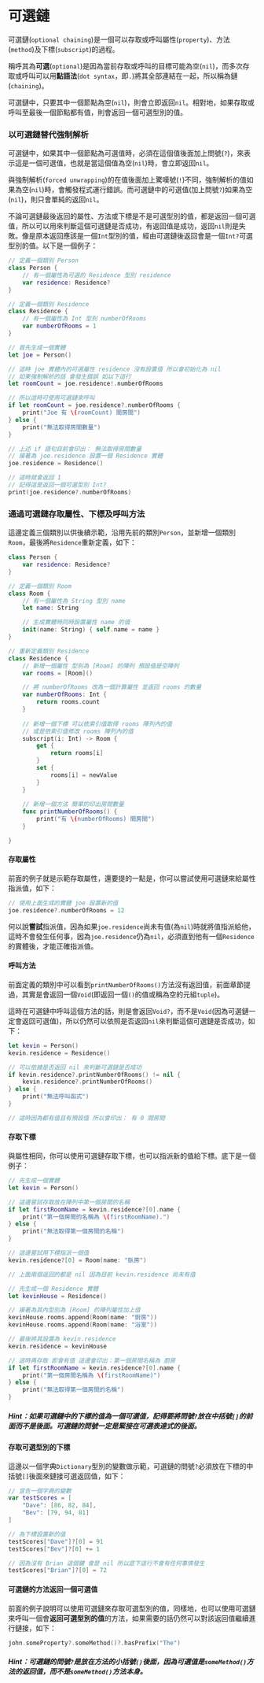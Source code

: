 # 可選鏈

可選鏈(`optional chaining`)是一個可以存取或呼叫屬性(`property`)、方法(`method`)及下標(`subscript`)的過程。

稱呼其為**可選**(`optional`)是因為當前存取或呼叫的目標可能為空(`nil`)，而多次存取或呼叫可以用**點語法**(`dot syntax`，即`.`)將其全部連結在一起，所以稱為鏈(`chaining`)。

可選鏈中，只要其中一個節點為空(`nil`)，則會立即返回`nil`。相對地，如果存取或呼叫至最後一個節點都有值，則會返回一個可選型別的值。


### 以可選鏈替代強制解析

可選鏈中，如果其中一個節點為可選值時，必須在這個值後面加上問號(`?`)，來表示這是一個可選值，也就是當這個值為空(`nil`)時，會立即返回`nil`。

與強制解析(`forced unwrapping`)的在值後面加上驚嘆號(`!`)不同，強制解析的值如果為空(`nil`)時，會觸發程式運行錯誤。而可選鏈中的可選值(加上問號`?`)如果為空(`nil`)，則只會單純的返回`nil`。

不論可選鏈最後返回的屬性、方法或下標是不是可選型別的值，都是返回一個可選值，所以可以用來判斷這個可選鏈是否成功，有返回值是成功，返回`nil`則是失敗。像是原本返回應該是一個`Int`型別的值，經由可選鏈後返回會是一個`Int?`可選型別的值。以下是一個例子：

```swift
// 定義一個類別 Person
class Person {
    // 有一個屬性為可選的 Residence 型別 residence
    var residence: Residence?
}

// 定義一個類別 Residence
class Residence {
    // 有一個屬性為 Int 型別 numberOfRooms
    var numberOfRooms = 1
}

// 首先生成一個實體
let joe = Person()

// 這時 joe 實體內的可選屬性 residence 沒有設置值 所以會初始化為 nil
// 如果強制解析的話 會發生錯誤 如以下這行
let roomCount = joe.residence!.numberOfRooms

// 所以這時可使用可選鏈來呼叫
if let roomCount = joe.residence?.numberOfRooms {
    print("Joe 有 \(roomCount) 間房間")
} else {
    print("無法取得房間數量")
}

// 上述 if 語句目前會印出： 無法取得房間數量
// 接著為 joe.residence 設置一個 Residence 實體
joe.residence = Residence()

// 這時就會返回 1
// 記得這是返回一個可選型別 Int?
print(joe.residence?.numberOfRooms)

```


### 通過可選鏈存取屬性、下標及呼叫方法

這邊定義三個類別以供後續示範，沿用先前的類別`Person`，並新增一個類別`Room`，最後將`Residence`重新定義，如下：

```swift
class Person {
    var residence: Residence?
}

// 定義一個類別 Room
class Room {
    // 有一個屬性為 String 型別 name
    let name: String

    // 生成實體時同時設置屬性 name 的值
    init(name: String) { self.name = name }
}

// 重新定義類別 Residence
class Residence {
    // 新增一個屬性 型別為 [Room] 的陣列 預設值是空陣列
    var rooms = [Room]()

    // 將 numberOfRooms 改為一個計算屬性 並返回 rooms 的數量
    var numberOfRooms: Int {
        return rooms.count
    }
    
    // 新增一個下標 可以依索引值取得 rooms 陣列內的值
    // 或是依索引值修改 rooms 陣列內的值
    subscript(i: Int) -> Room {
        get {
            return rooms[i]
        }
        set {
            rooms[i] = newValue
        }
    }
    
    // 新增一個方法 簡單的印出房間數量
    func printNumberOfRooms() {
        print("有 \(numberOfRooms) 間房間")
    }

}

```

#### 存取屬性

前面的例子就是示範存取屬性，還要提的一點是，你可以嘗試使用可選鏈來給屬性指派值，如下：

```swift
// 使用上面生成的實體 joe 設置新的值
joe.residence?.numberOfRooms = 12

```

何以說**嘗試**指派值，因為如果`joe.residence`尚未有值(為`nil`)時就將值指派給他，這時不會發生任何事，因為`joe.residence`仍為`nil`，必須直到他有一個`Residence`的實體後，才能正確指派值。

#### 呼叫方法

前面定義的類別中可以看到`printNumberOfRooms()`方法沒有返回值，前面章節提過，其實是會返回一個`Void`(即返回一個`()`的值或稱為空的元組`tuple`)。

這時在可選鏈中呼叫這個方法的話，則是會返回`Void?`，而不是`Void`(因為可選鏈一定會返回可選值)，所以仍然可以依照是否返回`nil`來判斷這個可選鏈是否成功，如下：

```swift
let kevin = Person()
kevin.residence = Residence()

// 可以依據是否返回 nil 來判斷可選鏈是否成功
if kevin.residence?.printNumberOfRooms() != nil {
    kevin.residence?.printNumberOfRooms()
} else {
    print("無法呼叫函式")
}

// 這時因為都有值且有預設值 所以會印出： 有 0 間房間

```

#### 存取下標

與屬性相同，你可以使用可選鏈存取下標，也可以指派新的值給下標。底下是一個例子：

```swift
// 先生成一個實體
let kevin = Person()

// 這邊嘗試存取放在陣列中第一個房間的名稱
if let firstRoomName = kevin.residence?[0].name {
    print("第一個房間的名稱為 \(firstRoomName).")
} else {
    print("無法取得第一個房間的名稱")
}

// 這邊嘗試用下標指派一個值
kevin.residence?[0] = Room(name: "臥房")

// 上面兩個返回的都是 nil 因為目前 kevin.residence 尚未有值

// 先生成一個 Residence 實體
let kevinHouse = Residence()

// 接著為其內型別為 [Room] 的陣列屬性加上值
kevinHouse.rooms.append(Room(name: "廚房"))
kevinHouse.rooms.append(Room(name: "浴室"))

// 最後將其設置為 kevin.residence
kevin.residence = kevinHouse

// 這時再存取 即會有值 這邊會印出：第一個房間名稱為 廚房
if let firstRoomName = kevin.residence?[0].name {
    print("第一個房間名稱為 \(firstRoomName)")
} else {
    print("無法取得第一個房間的名稱")
}

```

##### Hint：如果可選鏈中的下標的值為一個可選值，記得要將問號`?`放在中括號`[]`的前面而不是後面。可選鏈的問號一定是緊接在可選表達式的後面。

#### 存取可選型別的下標

這邊以一個字典`Dictionary`型別的變數做示範，可選鏈的問號`?`必須放在下標的中括號`[]`後面來鏈接可選返回值，如下：

```swift
// 宣告一個字典的變數
var testScores = [
    "Dave": [86, 82, 84],
    "Bev": [79, 94, 81]
]

// 為下標設置新的值
testScores["Dave"]?[0] = 91
testScores["Bev"]?[0] += 1

// 因為沒有 Brian 這個鍵 會是 nil 所以底下這行不會有任何事情發生
testScores["Brian"]?[0] = 72

```

#### 可選鏈的方法返回一個可選值

前面的例子說明可以使用可選鏈來存取可選型別的值，同樣地，也可以使用可選鏈來呼叫一個會**返回可選型別的值**的方法，如果需要的話仍然可以對該返回值繼續進行鏈接，如下：

```swift
john.someProperty?.someMethod()?.hasPrefix("The")

```

##### Hint：可選鏈的問號`?`是放在方法的小括號`()`後面，因為可選值是`someMethod()`方法的返回值，而不是`someMethod()`方法本身。

